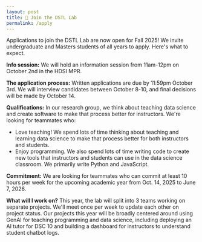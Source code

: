 ```yaml
---
layout: post
title: 📝 Join the DSTL Lab
permalink: /apply
---
```


<!-- <a href="https://forms.gle/Xpez96nbGYmPjYF8A" target="_blank"><button class="apply-button">Apply here!</button></a> -->

Applications to join the DSTL Lab are now open for Fall 2025! We invite
undergraduate and Masters students of all years to apply. Here's what to expect.

**Info session:** We will hold an information session from 11am-12pm on October 2nd
in the HDSI MPR.

**The application process:** Written applications are due by 11:59pm October 3rd.
We will interview candidates between October 8-10, and final decisions will be
made by October 14.

**Qualifications:** In our research group, we think about teaching data science
and create software to make that process better for instructors. We're looking
for teammates who:

- Love teaching! We spend lots of time thinking about teaching and learning data
  science to make that process better for both instructors and students.
- Enjoy programming. We also spend lots of time writing code to create
  new tools that instructors and students can use in the data science classroom.
  We primarily write Python and JavaScript.

**Commitment:** We are looking for teammates who can commit at least 10 hours
per week for the upcoming academic year from Oct. 14, 2025 to June 7, 2026.

**What will I work on?** This year, the lab will split into 3 teams working on
separate projects. We'll meet once per week to update each other on project
status. Our projects this year will be broadly centered around using GenAI for
teaching programming and data science, including deploying an AI tutor for DSC
10 and building a dashboard for instructors to understand student chatbot logs.
